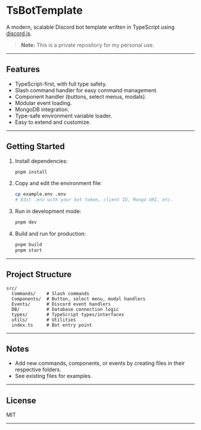 # TsBotTemplate

A modern, scalable Discord bot template written in TypeScript using [discord.js](https://discord.js.org/).

> **Note:** This is a private repository for my personal use.

---

## Features

- TypeScript-first, with full type safety.
- Slash command handler for easy command management.
- Component handler (buttons, select menus, modals).
- Modular event loading.
- MongoDB integration.
- Type-safe environment variable loader.
- Easy to extend and customize.

---

## Getting Started

1. Install dependencies:
    ```bash
    pnpm install
    ```

2. Copy and edit the environment file:
    ```bash
    cp example.env .env
    # Edit .env with your bot token, client ID, Mongo URI, etc.
    ```

3. Run in development mode:
    ```bash
    pnpm dev
    ```

4. Build and run for production:
    ```bash
    pnpm build
    pnpm start
    ```

---

## Project Structure

```
src/
  Commands/    # Slash commands
  Components/  # Button, select menu, modal handlers
  Events/      # Discord event handlers
  DB/          # Database connection logic
  types/       # TypeScript types/interfaces
  utils/       # Utilities
  index.ts     # Bot entry point
```

---

## Notes

- Add new commands, components, or events by creating files in their respective folders.
- See existing files for examples.

---

## License

MIT

---